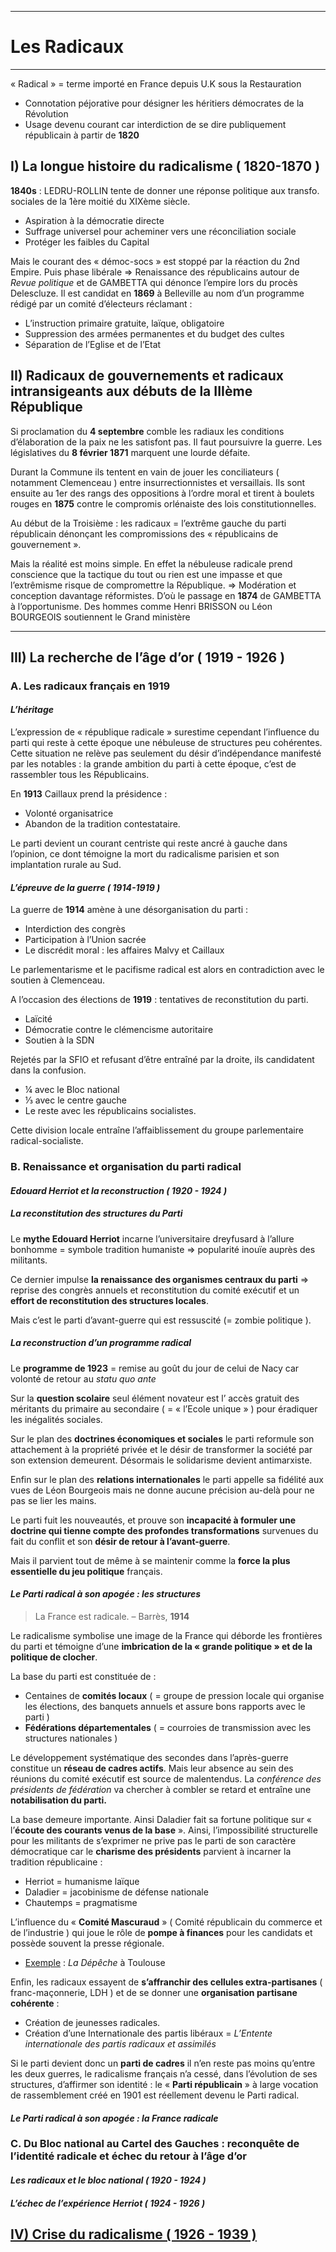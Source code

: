 ***
# Les Radicaux 
***
« Radical » = terme importé en France depuis U.K sous la Restauration 
- Connotation péjorative pour désigner les héritiers démocrates de la Révolution 
- Usage devenu courant car interdiction de se dire publiquement républicain à partir de **1820**

## I) La longue histoire du radicalisme ( 1820-1870 )

**1840s** : LEDRU-ROLLIN tente de donner une réponse politique aux transfo. sociales de la 1ère moitié du XIXème siècle.
- Aspiration à la démocratie directe 
- Suffrage universel pour acheminer vers une réconciliation sociale 
- Protéger les faibles du Capital 

Mais le courant des « démoc-socs » est stoppé par la réaction du 2nd Empire. Puis phase libérale ⇒ Renaissance des républicains autour de *Revue politique* et de GAMBETTA qui dénonce l’empire lors du procès Delescluze. Il est candidat en **1869** à Belleville au nom d’un programme rédigé par un comité d’électeurs réclamant : 
- L’instruction primaire gratuite, laïque, obligatoire
- Suppression des armées permanentes et du budget des cultes 
- Séparation de l’Eglise et de l’Etat

## II) Radicaux de gouvernements et radicaux intransigeants aux débuts de la IIIème République

Si proclamation du **4 septembre** comble les radiaux les conditions d’élaboration de la paix ne les satisfont pas. Il faut poursuivre la guerre. Les législatives du **8 février 1871** marquent une lourde défaite.

Durant la Commune ils tentent en vain de jouer les conciliateurs ( notamment Clemenceau ) entre insurrectionnistes et versaillais. Ils sont ensuite au 1er des rangs des oppositions à l’ordre moral et tirent à boulets rouges en **1875** contre le compromis orlénaiste des lois constitutionnelles.

Au début de la Troisième : les radicaux = l’extrême gauche du parti républicain dénonçant les compromissions des « républicains de gouvernement ».

Mais la réalité est moins simple. En effet la nébuleuse radicale prend conscience que la tactique du tout ou rien est une impasse et que l’extrêmisme risque de compromettre la République. ⇒ Modération et conception davantage réformistes. D’où le passage en **1874** de GAMBETTA à l’opportunisme. Des hommes comme Henri BRISSON ou Léon BOURGEOIS soutiennent le Grand ministère

***
## III) La recherche de l’âge d’or ( 1919 - 1926 )

### A. Les radicaux français en 1919

#### *L’héritage* 

L’expression de « république radicale » surestime cependant l’influence du parti qui reste à cette époque une nébuleuse de structures peu cohérentes. Cette situation ne relève pas seulement du désir d’indépendance manifesté par les notables : la grande ambition du parti à cette époque, c’est de rassembler tous les Républicains.

En **1913** Caillaux prend la présidence : 
- Volonté organisatrice
- Abandon de la tradition contestataire.

Le parti devient un courant centriste qui reste ancré à gauche dans l’opinion, ce dont témoigne la mort du radicalisme parisien et son implantation rurale au Sud.  

#### *L’épreuve de la guerre ( 1914-1919 )*

La guerre de **1914** amène à une désorganisation du parti : 
- Interdiction des congrès 
- Participation à l’Union sacrée 
- Le discrédit moral : les affaires Malvy et Caillaux

Le parlementarisme et le pacifisme radical est alors en contradiction avec le soutien à Clemenceau. 

A l’occasion des élections de **1919** : tentatives de reconstitution du parti.
- Laïcité 
- Démocratie contre le clémencisme autoritaire 
- Soutien à la SDN

Rejetés par la SFIO et refusant d’être entraîné par la droite, ils candidatent dans la confusion.
- ¼ avec le Bloc national 
- ⅓ avec le centre gauche 
- Le reste avec les républicains socialistes.

Cette division locale entraîne l’affaiblissement du groupe parlementaire radical-socialiste.

### B. Renaissance et organisation du parti radical  

#### *Edouard Herriot et la reconstruction ( 1920 - 1924 )*

##### La reconstitution des structures du Parti 

Le **mythe Edouard Herriot** incarne l’universitaire dreyfusard à l’allure bonhomme = symbole tradition humaniste ⇒ popularité inouïe auprès des militants.

Ce dernier impulse **la renaissance des organismes centraux du parti** ⇒ reprise des congrès annuels et reconstitution du comité exécutif et un **effort de reconstitution des structures locales**. 

Mais c’est le parti d’avant-guerre qui est ressuscité (= zombie politique ).

##### La reconstruction d’un programme radical 

 Le **programme de 1923** = remise au goût du jour de celui de Nacy car volonté de retour au *statu quo ante* 

Sur la **question scolaire** seul élément novateur est l’ accès gratuit des méritants du primaire au secondaire ( = « l’Ecole unique » ) pour éradiquer les inégalités sociales.

Sur le plan des **doctrines économiques et sociales** le parti reformule son attachement à la propriété privée et le désir de transformer la société par son extension demeurent. Désormais le solidarisme devient antimarxiste. 

Enfin sur le plan des **relations internationales** le parti appelle sa fidélité aux vues de Léon Bourgeois  mais ne donne aucune précision au-delà pour ne pas se lier les mains.

Le parti fuit les nouveautés, et prouve son **incapacité à formuler une doctrine qui tienne compte des profondes transformations** survenues du fait du conflit et son **désir de retour à l’avant-guerre**. 

Mais il parvient tout de même à se maintenir comme la **force la plus essentielle du jeu politique** français.

#### *Le Parti radical à son apogée : les structures*

> La France est radicale. – Barrès, **1914** 

Le radicalisme symbolise une image de la France qui déborde les frontières du parti et témoigne d’une **imbrication de la « grande politique » et de la politique de clocher**.

La base du parti est constituée de : 
- Centaines de **comités locaux** ( = groupe de pression locale qui organise les élections, des banquets annuels et assure bons rapports avec le parti ) 
- **Fédérations départementales** ( = courroies de transmission avec les structures nationales )

Le développement systématique des secondes dans l’après-guerre constitue un **réseau de cadres actifs**. Mais leur absence au sein des réunions du comité exécutif est source de malentendus. La *conférence des présidents de fédération* va chercher à combler se retard et entraîne une **notabilisation du parti.** 

La base demeure importante. Ainsi Daladier fait sa fortune politique sur « l’**écoute des courants venus de la base** ». Ainsi, l’impossibilité structurelle pour les militants de s’exprimer ne prive pas le parti de son caractère démocratique car le **charisme des présidents** parvient à incarner la tradition républicaine : 
- Herriot = humanisme laïque 
- Daladier = jacobinisme de défense nationale 
- Chautemps = pragmatisme

L’influence du « **Comité Mascuraud** » ( Comité républicain du commerce et de l’industrie ) qui joue le rôle de **pompe à finances** pour les candidats et possède souvent la presse régionale.
- <u>Exemple</u> : *La Dépêche* à Toulouse 

Enfin, les radicaux essayent de **s’affranchir des cellules extra-partisanes** ( franc-maçonnerie, LDH ) et de se donner une **organisation partisane cohérente** : 
- Création de jeunesses radicales. 
- Création d’une Internationale des partis libéraux = *L’Entente internationale des partis radicaux et assimilés*

Si le parti devient donc un **parti de cadres** il n’en reste pas moins qu’entre les deux guerres, le radicalisme français n’a cessé, dans l’évolution de ses structures, d’affirmer son identité : le « **Parti républicain** » à large vocation de rassemblement créé en 1901 est réellement devenu le Parti radical.

#### *Le Parti radical à son apogée : la France radicale* 



### C. Du Bloc national au Cartel des Gauches : reconquête de l’identité radicale et échec du retour à l’âge d’or

#### *Les radicaux et le bloc national ( 1920 - 1924 )*

#### *L’échec de l’expérience Herriot ( 1924 - 1926 )*

## <u>IV) Crise du radicalisme ( 1926 - 1939 )</u> 



